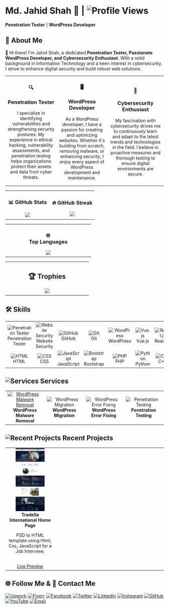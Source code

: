 # Md. Jahid Shah 👋 | ![Profile Views](https://komarev.com/ghpvc/?username=mdjahidshah)
**Penetration Tester** | **WordPress Developer**
## 🚀 About Me
👋 Hi there! I'm Jahid Shah, a dedicated **Penetration Tester, Passionate WordPress Developer, and Cybersecurity Enthusiast**. With a solid background in Information Technology and a keen interest in cybersecurity, I strive to enhance digital security and build robust web solutions.

<div align="center">
  <table>
    <tr>
      <td align="center" width="300px">
        <h3><span>🔍</span><br /><br />Penetration Tester</h3>
        <p>I specialize in identifying vulnerabilities and strengthening security postures. My experience in ethical hacking, vulnerability assessments, and penetration testing helps organizations protect their assets and data from cyber threats.</p>
      </td>
      <td align="center" width="300px">
        <h3><span>🖥️</span><br /><br />WordPress Developer</h3>
        <p>As a WordPress developer, I have a passion for creating and optimizing websites. Whether it's building from scratch, removing malware, or enhancing security, I enjoy every aspect of WordPress development and maintenance.</p>
      </td>
      <td align="center" width="300px">
        <h3><span>🔐</span><br /><br />Cybersecurity Enthusiast</h3>
        <p>My fascination with cybersecurity drives me to continuously learn and adapt to the latest trends and technologies in the field. I believe in proactive measures and thorough testing to ensure digital environments are secure.</p>
      </td>
      <!--td align="center" width="300px">
        <h3><span>🔍</span><br /><br /></h3>
        <p></p>
      </td-->
    </tr>
  </table>
</div>

<div align="center">
  <table>
    <tr>
      <td align="center" width="50%">
        <h3>📊 GitHub Stats</h3>
        <span><img src="https://github-readme-stats.vercel.app/api?username=mdjahidshah&show_icons=true&theme=radical"></span>
      </td>
      <td align="center" width="50%">
        <h3>🔥 GitHub Streak</h3>
        <span><img src="https://github-readme-streak-stats.herokuapp.com/?user=mdjahidshah&theme=radical&hide_border=true"></span>
      </td>
    </tr>
  </table>
</div>

<div align="center">
  <table>
    <tr>
      <td align="center" width="50%">
        <h3>🌐<br/>Top Languages</h3>
        <span><img src="https://github-readme-stats.vercel.app/api?username=mdjahidshah&show_icons=true&theme=radical"></span>
      </td>
    </tr>
  </table>
</div>

<div align="center">
  <table>
    <tr>
      <td align="center" width="50%">
        <h2>🏆 Trophies</h2>
        <span><img src="https://github-profile-trophy.vercel.app/?username=mdjahidshah&theme=radical"></span>
      </td>
    </tr>
  </table>
</div>

<!--## 🏆 Trophies
![Trophies](https://github-profile-trophy.vercel.app/?username=mdjahidshah&theme=radical)
-->


## 🛠 Skills
<table>
  <tr>
    <td align="center" width="120">
      <img src="https://img.icons8.com/ios/50/ffffff/hacker.png" width="48" height="48" alt="Penetration Tester" />
      <br>Penetration Tester
    </td>
    <td align="center" width="120">
      <img src="https://img.icons8.com/ios-filled/50/ffffff/shield.png" width="48" height="48" alt="Website Security" />
      <br>Website Security
    </td>
    <td align="center" width="120">
      <img src="https://img.icons8.com/color/48/000000/github.png" width="48" height="48" alt="GitHub" />
      <br>GitHub
    </td>
     <td align="center" width="120">
      <img src="https://img.icons8.com/color/48/000000/git.png" width="48" height="48" alt="Git" />
      <br>Git
    </td>
    <td align="center" width="120">
      <img src="https://img.icons8.com/color/48/000000/wordpress.png" width="48" height="48" alt="WordPress" />
      <br>WordPress
    </td>
    <td align="center" width="120">
      <img src="https://img.icons8.com/color/48/000000/vue-js.png" width="48" height="48" alt="Vue.js" />
      <br>Vue.js
    </td>
    <td align="center" width="120">
      <img src="https://img.icons8.com/color/48/000000/react-native.png" width="48" height="48" alt="React.js" />
      <br>React.js
    </td>
  </tr>
  <tr>
  <td align="center" width="120">
      <img src="https://img.icons8.com/color/48/000000/html-5.png" width="48" height="48" alt="HTML" />
      <br>HTML
    </td>
    <td align="center" width="120">
      <img src="https://img.icons8.com/color/48/000000/css3.png" width="48" height="48" alt="CSS" />
      <br>CSS
    </td>
    <td align="center" width="120">
      <img src="https://img.icons8.com/color/48/000000/javascript.png" width="48" height="48" alt="JavaScript" />
      <br>JavaScript
    </td>
    <td align="center" width="120">
      <img src="https://img.icons8.com/color/48/000000/bootstrap.png" width="48" height="48" alt="Bootstrap" />
      <br>Bootstrap
    </td>
    <td align="center" width="120">
      <img src="https://img.icons8.com/color/48/000000/php.png" width="48" height="48" alt="PHP" />
      <br>PHP
    </td>
    <td align="center" width="120">
      <img src="https://img.icons8.com/color/48/000000/python.png" width="48" height="48" alt="Python" />
      <br>Python
    </td>
    <td align="center" width="120">
      <img src="https://img.icons8.com/color/48/000000/c-plus-plus-logo.png" width="48" height="48" alt="C++" />
      <br>C++
    </td>
  </tr>
</table>

## <img src="https://img.icons8.com/ios-filled/50/ffffff/services.png" alt="Services" width="30"/> Services
<div align="center">
  <table>
    <tr>
      <td align="center" width="200px">
        <a href="https://www.upwork.com/services/product/development-it-wordpress-virus-removal-recover-hacked-website-provide-fast-fix-solutions-1822222983601512003?ref=project_share"><img src="https://img.icons8.com/color/48/000000/bug.png" alt="WordPress Malware Removal"/></a><br />
        <b>WordPress Malware Removal</b>
      </td>
      <td align="center" width="200px">
        <img src="https://img.icons8.com/fluency/48/000000/cloud-sync.png" alt="WordPress Migration"/><br />
        <b>WordPress Migration</b>
      </td>
      <td align="center" width="200px">
        <img src="https://img.icons8.com/color/48/000000/maintenance.png" alt="WordPress Error Fixing"/><br />
        <b>WordPress Error Fixing</b>
      </td>
      <td align="center" width="200px">
        <img src="https://img.icons8.com/color/48/000000/security-checked.png" alt="Penetration Testing"/><br />
        <b>Penetration Testing</b>
      </td>
    </tr>
  </table>
</div>

## <img src="https://img.icons8.com/ios-filled/50/ffffff/maintenance.png" alt="Recent Projects" width="30"/> Recent Projects

<div align="center">
  <table>
    <tr>
      <td align="center" width="200px">
        <img src="https://github.com/MdJahidShah/Tradella-International-Home-Page/blob/main/tradella-international-Home-page.jpg" width="auto" height="200px" alt="Tradella International Home Page"/><br />
        <b>Tradella International Home Page</b><br />
        <p>PSD to HTML template using Html, Css, JavaScript for a Job Interview.</p><br />
        <a href="https://mdjahidshah.github.io/Tradella-International-Home-Page/">Live Preview</a><br />
      </td>
      <td align="center" width="200px">
        <a href=""><img src="" alt=""/></a><br />
        <b></b>
      </td>
      <td align="center" width="200px">
        <a href=""><img src="" alt=""/></a><br />
        <b></b>
      </td>
      <td align="center" width="200px">
        <a href=""><img src="" alt=""/></a><br />
        <b></b>
      </td>
      <!--td align="center" width="200px">
        <a href=""><img src="" alt=""/></a><br />
        <b></b>
      </td-->
    </tr>
  </table>
</div>

## 🌐 Follow Me & 📧 Contact Me

<p text-align="left">
  <a href="https://www.upwork.com/freelancers/~017d4f7b9e14c3a1e0?mp_source=share" target="_blank"><img src="https://img.icons8.com/ios-filled/50/ffffff/upwork.png" alt="Upwork"/></a>
  <a href="https://www.fiverr.com/idealistb" target="_blank"><img src="https://img.icons8.com/color/48/000000/fiverr.png" alt="Fiverr"/></a>
  <a href="https://facebook.com/JahidShahWP" target="_blank"><img src="https://img.icons8.com/color/48/000000/facebook.png" alt="Facebook"/></a>
  <a href="https://twitter.com/JahidShahwp" target="_blank"><img src="https://img.icons8.com/color/48/000000/twitter--v1.png" alt="Twitter"/></a>
  <a href="https://www.linkedin.com/in/jahid-shah-wp/" target="_blank"><img src="https://img.icons8.com/color/48/000000/linkedin.png" alt="LinkedIn"/></a>
  <a href="https://www.instagram.com/jahidshahwp/" target="_blank"><img src="https://img.icons8.com/color/48/000000/instagram-new.png" alt="Instagram"/></a>
  <a href="https://github.com/mdjahidshah" target="_blank"><img src="https://img.icons8.com/color/48/000000/github.png" alt="GitHub"/></a>
  <a href="https://www.youtube.com/@JahidShahWP" target="_blank"><img src="https://img.icons8.com/color/48/000000/youtube-play.png" alt="YouTube"/></a>
  <a href="mailto:mdjahidshah65@gmail.com" target="_blank"><img src="https://img.icons8.com/color/48/000000/email.png" alt="Email"/></a>
</p>


